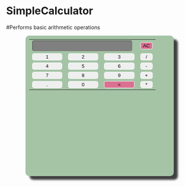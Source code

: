 # SimpleCalculator
#Performs basic arithmetic operations
<!DOCTYPE HTML>
<html>
<head>
<title>SimpleCalculator</title>
<style type="text/css">
  .calculator{
       width: 400px;
       height:380px;
       background-color:#A5C4A6;
       padding: 10px;
       margin: auto;
       border-radius: 10px;
       box-shadow: 11px 10px 5px 0px rgba(0,0,0,0.75);
-webkit-box-shadow: 11px 10px 5px 0px rgba(0,0,0,0.75);
-moz-box-shadow: 11px 10px 5px 0px rgba(0,0,0,0.75);
}
  .display-box{
      width:98%;
      height:65%;
      background-color: gray;
      border-radius: 5px;
      color: white;
      font-weight:bolder;
      font-size: 20px;
}
   #btn{
       background-color:palevioletred;
  }
   input[type=button]{
        width:100%;
        height:70%;
        border: 1px solid white;
        border-radius: 5px;
        outline: none;
}
   input:active[type=button]{
        color: white;
        background-color: gray;
 }
 </style>
</head>
<body>
<table class="calculator">
<tr>
  <td colspan="3"><input type="text" class="display-box" id="result" disabled></td>
  <td><input type="button" value="AC" id="btn" onclick="clearScreen()"></td>
</tr>
<tr>
  <td><input type="button" value="1" onclick="display(1)"></td>
  <td><input type="button" value="2" onclick="display(2)"></td>
  <td><input type="button" value="3" onclick="display(3)"></td>
  <td><input type="button" value="/" onclick="display('/')"></td>

</tr>
<tr>
   <td><input type="button" value="4" onclick="display(4)"></td>
   <td><input type="button" value="5" onclick="display(5)"></td>
   <td><input type="button" value="6" onclick="display(6)" ></td>
   <td><input type="button" value="-" onclick="display('-')"></td>

</tr>
<tr>
  <td><input type="button" value="7" onclick="display(7)"></td>
  <td><input type="button" value="8" onclick="display(8)"></td>
  <td><input type="button" value="9" onclick="display(9)"></td>
  <td><input type="button" value="+" onclick="display('+')"></td>

</tr>
<tr>
  <td><input type="button" value="." onclick="display('.')"></td>
  <td><input type="button" value="0" onclick="display(0)"></td>
  <td><input type="button" value="=" id="btn" onclick="calculator()"></td>
  <td><input type="button" value="*" onclick="display('*')"></td>

</tr>
</table>
<script >
   function display(value){
      document.getElementById('result').value+=value;
   }
   function clearScreen(){
      document.getElementById('result').value=""
   }
   function calculator(value){
      var x=document.getElementById('result').value;
      var output=eval(x);
      document.getElementById('result').value=output;
   }
</script>
</body>
</html>
